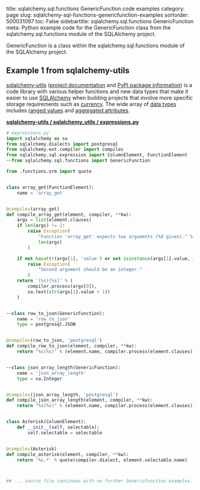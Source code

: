 title: sqlalchemy.sql.functions GenericFunction code examples
category: page
slug: sqlalchemy-sql-functions-genericfunction-examples
sortorder: 500031097
toc: False
sidebartitle: sqlalchemy.sql.functions GenericFunction
meta: Python example code for the GenericFunction class from the sqlalchemy.sql.functions module of the SQLAlchemy project.


GenericFunction is a class within the sqlalchemy.sql.functions module of the SQLAlchemy project.


## Example 1 from sqlalchemy-utils
[sqlalchemy-utils](https://github.com/kvesteri/sqlalchemy-utils)
([project documentation](https://sqlalchemy-utils.readthedocs.io/en/latest/)
and
[PyPI package information](https://pypi.org/project/SQLAlchemy-Utils/))
is a code library with various helper functions and new data types
that make it easier to use [SQLAlchemy](/sqlalchemy.html) when building
projects that involve more specific storage requirements such as
[currency](https://sqlalchemy-utils.readthedocs.io/en/latest/data_types.html#module-sqlalchemy_utils.types.currency).
The wide array of
[data types](https://sqlalchemy-utils.readthedocs.io/en/latest/data_types.html)
includes [ranged values](https://sqlalchemy-utils.readthedocs.io/en/latest/range_data_types.html)
and [aggregated attributes](https://sqlalchemy-utils.readthedocs.io/en/latest/aggregates.html).

[**sqlalchemy-utils / sqlalchemy_utils / expressions.py**](https://github.com/kvesteri/sqlalchemy-utils/blob/master/sqlalchemy_utils/./expressions.py)

```python
# expressions.py
import sqlalchemy as sa
from sqlalchemy.dialects import postgresql
from sqlalchemy.ext.compiler import compiles
from sqlalchemy.sql.expression import ColumnElement, FunctionElement
~~from sqlalchemy.sql.functions import GenericFunction

from .functions.orm import quote


class array_get(FunctionElement):
    name = 'array_get'


@compiles(array_get)
def compile_array_get(element, compiler, **kw):
    args = list(element.clauses)
    if len(args) != 2:
        raise Exception(
            "Function 'array_get' expects two arguments (%d given)." %
            len(args)
        )

    if not hasattr(args[1], 'value') or not isinstance(args[1].value, int):
        raise Exception(
            "Second argument should be an integer."
        )
    return '(%s)[%s]' % (
        compiler.process(args[0]),
        sa.text(str(args[1].value + 1))
    )


~~class row_to_json(GenericFunction):
    name = 'row_to_json'
    type = postgresql.JSON


@compiles(row_to_json, 'postgresql')
def compile_row_to_json(element, compiler, **kw):
    return "%s(%s)" % (element.name, compiler.process(element.clauses))


~~class json_array_length(GenericFunction):
    name = 'json_array_length'
    type = sa.Integer


@compiles(json_array_length, 'postgresql')
def compile_json_array_length(element, compiler, **kw):
    return "%s(%s)" % (element.name, compiler.process(element.clauses))


class Asterisk(ColumnElement):
    def __init__(self, selectable):
        self.selectable = selectable


@compiles(Asterisk)
def compile_asterisk(element, compiler, **kw):
    return '%s.*' % quote(compiler.dialect, element.selectable.name)



## ... source file continues with no further GenericFunction examples...

```

